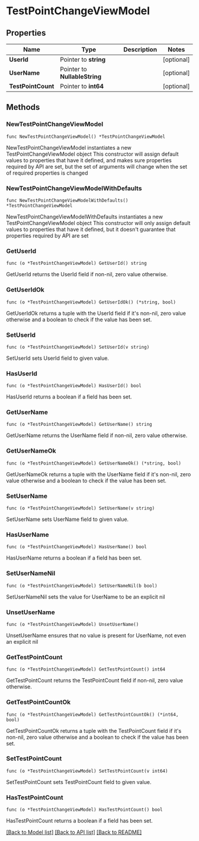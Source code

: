 # TestPointChangeViewModel

## Properties

Name | Type | Description | Notes
------------ | ------------- | ------------- | -------------
**UserId** | Pointer to **string** |  | [optional] 
**UserName** | Pointer to **NullableString** |  | [optional] 
**TestPointCount** | Pointer to **int64** |  | [optional] 

## Methods

### NewTestPointChangeViewModel

`func NewTestPointChangeViewModel() *TestPointChangeViewModel`

NewTestPointChangeViewModel instantiates a new TestPointChangeViewModel object
This constructor will assign default values to properties that have it defined,
and makes sure properties required by API are set, but the set of arguments
will change when the set of required properties is changed

### NewTestPointChangeViewModelWithDefaults

`func NewTestPointChangeViewModelWithDefaults() *TestPointChangeViewModel`

NewTestPointChangeViewModelWithDefaults instantiates a new TestPointChangeViewModel object
This constructor will only assign default values to properties that have it defined,
but it doesn't guarantee that properties required by API are set

### GetUserId

`func (o *TestPointChangeViewModel) GetUserId() string`

GetUserId returns the UserId field if non-nil, zero value otherwise.

### GetUserIdOk

`func (o *TestPointChangeViewModel) GetUserIdOk() (*string, bool)`

GetUserIdOk returns a tuple with the UserId field if it's non-nil, zero value otherwise
and a boolean to check if the value has been set.

### SetUserId

`func (o *TestPointChangeViewModel) SetUserId(v string)`

SetUserId sets UserId field to given value.

### HasUserId

`func (o *TestPointChangeViewModel) HasUserId() bool`

HasUserId returns a boolean if a field has been set.

### GetUserName

`func (o *TestPointChangeViewModel) GetUserName() string`

GetUserName returns the UserName field if non-nil, zero value otherwise.

### GetUserNameOk

`func (o *TestPointChangeViewModel) GetUserNameOk() (*string, bool)`

GetUserNameOk returns a tuple with the UserName field if it's non-nil, zero value otherwise
and a boolean to check if the value has been set.

### SetUserName

`func (o *TestPointChangeViewModel) SetUserName(v string)`

SetUserName sets UserName field to given value.

### HasUserName

`func (o *TestPointChangeViewModel) HasUserName() bool`

HasUserName returns a boolean if a field has been set.

### SetUserNameNil

`func (o *TestPointChangeViewModel) SetUserNameNil(b bool)`

 SetUserNameNil sets the value for UserName to be an explicit nil

### UnsetUserName
`func (o *TestPointChangeViewModel) UnsetUserName()`

UnsetUserName ensures that no value is present for UserName, not even an explicit nil
### GetTestPointCount

`func (o *TestPointChangeViewModel) GetTestPointCount() int64`

GetTestPointCount returns the TestPointCount field if non-nil, zero value otherwise.

### GetTestPointCountOk

`func (o *TestPointChangeViewModel) GetTestPointCountOk() (*int64, bool)`

GetTestPointCountOk returns a tuple with the TestPointCount field if it's non-nil, zero value otherwise
and a boolean to check if the value has been set.

### SetTestPointCount

`func (o *TestPointChangeViewModel) SetTestPointCount(v int64)`

SetTestPointCount sets TestPointCount field to given value.

### HasTestPointCount

`func (o *TestPointChangeViewModel) HasTestPointCount() bool`

HasTestPointCount returns a boolean if a field has been set.


[[Back to Model list]](../README.md#documentation-for-models) [[Back to API list]](../README.md#documentation-for-api-endpoints) [[Back to README]](../README.md)


